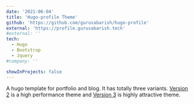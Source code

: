 ```yaml
---
date: '2021-06-04'
title: 'Hugo-profile Theme'
github: 'https://github.com/gurusabarish/hugo-profile'
external: 'https://profile.gurusabarish.tech'
#external: ''
tech:
  - Hugo
  - Bootstrap
  - Jquery
#company: ''

showInProjects: false
---
```


A hugo template for portfolio and blog. It has totally three variants. [Version 2](https://v2.profile.gurusabarish.tech) is a high performance theme and [Version 3](https://v2.profile.gurusabarish.tech) is highly attractive theme.

